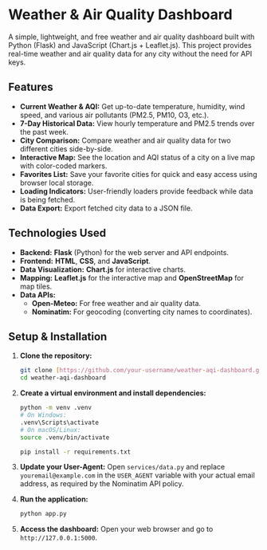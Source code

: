 # Weather & Air Quality Dashboard

A simple, lightweight, and free weather and air quality dashboard built with Python (Flask) and JavaScript (Chart.js + Leaflet.js). This project provides real-time weather and air quality data for any city without the need for API keys.

## Features

- **Current Weather & AQI:** Get up-to-date temperature, humidity, wind speed, and various air pollutants (PM2.5, PM10, O3, etc.).
- **7-Day Historical Data:** View hourly temperature and PM2.5 trends over the past week.
- **City Comparison:** Compare weather and air quality data for two different cities side-by-side.
- **Interactive Map:** See the location and AQI status of a city on a live map with color-coded markers.
- **Favorites List:** Save your favorite cities for quick and easy access using browser local storage.
- **Loading Indicators:** User-friendly loaders provide feedback while data is being fetched.
- **Data Export:** Export fetched city data to a JSON file.

## Technologies Used

- **Backend:** **Flask** (Python) for the web server and API endpoints.
- **Frontend:** **HTML**, **CSS**, and **JavaScript**.
- **Data Visualization:** **Chart.js** for interactive charts.
- **Mapping:** **Leaflet.js** for the interactive map and **OpenStreetMap** for map tiles.
- **Data APIs:**
    - **Open-Meteo:** For free weather and air quality data.
    - **Nominatim:** For geocoding (converting city names to coordinates).

## Setup & Installation

1.  **Clone the repository:**
    ```bash
    git clone [https://github.com/your-username/weather-aqi-dashboard.git](https://github.com/your-username/weather-aqi-dashboard.git)
    cd weather-aqi-dashboard
    ```

2.  **Create a virtual environment and install dependencies:**
    ```bash
    python -m venv .venv
    # On Windows:
    .venv\Scripts\activate
    # On macOS/Linux:
    source .venv/bin/activate

    pip install -r requirements.txt
    ```

3.  **Update your User-Agent:**
    Open `services/data.py` and replace `youremail@example.com` in the `USER_AGENT` variable with your actual email address, as required by the Nominatim API policy.

4.  **Run the application:**
    ```bash
    python app.py
    ```

5.  **Access the dashboard:**
    Open your web browser and go to `http://127.0.0.1:5000`.
